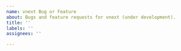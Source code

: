 ```yaml
---
name: vnext Bug or Feature
about: Bugs and feature requests for vnext (under development).
title: ''
labels: ''
assignees: ''

---
```



